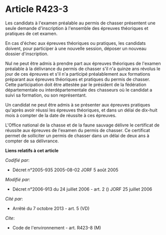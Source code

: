 # Article R423-3

Les candidats à l'examen préalable au permis de chasser présentent une seule demande d'inscription à l'ensemble des épreuves
théoriques et pratiques de cet examen.

En cas d'échec aux épreuves théoriques ou pratiques, les candidats doivent, pour participer à une nouvelle session, déposer
un nouveau dossier d'inscription.

Nul ne peut être admis à prendre part aux épreuves théoriques de l'examen préalable à la délivrance du permis de chasser s'il
n'a quinze ans révolus le jour de ces épreuves et s'il n'a participé préalablement aux formations préparant aux épreuves
théoriques et pratiques du permis de chasser. Cette participation doit être attestée par le président de la fédération
départementale ou interdépartementale des chasseurs où le candidat a suivi sa formation, ou son représentant.

Un candidat ne peut être admis à se présenter aux épreuves pratiques qu'après avoir réussi les épreuves théoriques, et dans
un délai de dix-huit mois à compter de la date de réussite à ces épreuves.

L'Office national de la chasse et de la faune sauvage délivre le certificat de réussite aux épreuves de l'examen du permis de
chasser. Ce certificat permet de solliciter un permis de chasser dans un délai de deux ans à compter de sa délivrance.

**Liens relatifs à cet article**

_Codifié par_:

  - Décret n°2005-935 2005-08-02 JORF 5 août 2005

_Modifié par_:

  - Décret n°2006-913 du 24 juillet 2006 - art. 2 () JORF 25 juillet 2006

_Cité par_:

  - Arrêté du 7 octobre 2013 - art. 5 (VD)

_Cite_:

  - Code de l'environnement - art. R423-8 (M)
